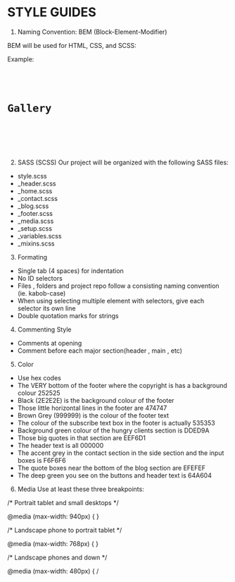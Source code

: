 # STYLE GUIDES

1. Naming Convention: BEM (Block-Element-Modifier)

BEM will be used for HTML, CSS, and SCSS:

Example:

<code>
<div class="gallery">
	<h1 class="gallery__title">Gallery</h1>
	<img class="gallery__image gallery__image--large"/>
	<img class="gallery__image" />
	<img class="gallery__image" />
</div> 
</code>

2. SASS (SCSS)
Our project will be organized with the following SASS files:
 <ul>
 <li>style.scss</li>
 <li>_header.scss</li>
 <li>_home.scss</li>
 <li>_contact.scss</li>
 <li>_blog.scss</li>
 <li>_footer.scss</li>
 <li>_media.scss</li>
 <li>_setup.scss</li>
 <li>_variables.scss</li>
 <li>_mixins.scss</li>
 </ul>

3. Formating
 <ul>
 <li>Single tab (4 spaces) for indentation</li>
 <li>No ID selectors</li>
 <li>Files , folders and project repo follow a consisting naming convention (ie. kabob-case)</li>
 <li>When using selecting multiple element with selectors, give each selector its own line</li>
 <li>Double quotation marks for strings</li>
 </ul>

4. Commenting Style
 <ul>
 <li>Comments at opening</li>
 <li>Comment before each major section(header , main , etc)</li>
 </ul>

5. Color
 <ul>
 <li>Use hex codes</li>
 <li> The VERY bottom of the footer where the copyright is has a background colour 252525</li>
 <li>Black (2E2E2E) is the background colour of the footer</li>
 <li>  Those little horizontal lines in the footer are 474747</li>
 <li>Brown Grey (999999) is the colour of the footer text</li>
 <li>The colour of the subscribe text box in the footer is actually 535353</li>
 <li>Background green colour of the hungry clients section is DDED9A</li>
 <li>Those big quotes in that section are EEF6D1</li>
 <li>The header text is all 000000</li>
 <li>The accent grey in the contact section in the side section and the input boxes is F6F6F6</li>
 <li>The quote boxes near the bottom of the blog section are EFEFEF</li>
 <li>The deep green you see on the buttons and header text is 64A604</li>
 </ul>

6. Media
   Use at least these three breakpoints:

<p>/* Portrait tablet and small desktops */ </p> 
@media (max-width: 940px) {
}

<p>/* Landscape phone to portrait tablet  */ </p> 
@media (max-width: 768px) {
}

<p>/* Landscape phones and down */ </p> 
@media (max-width: 480px) {
/
